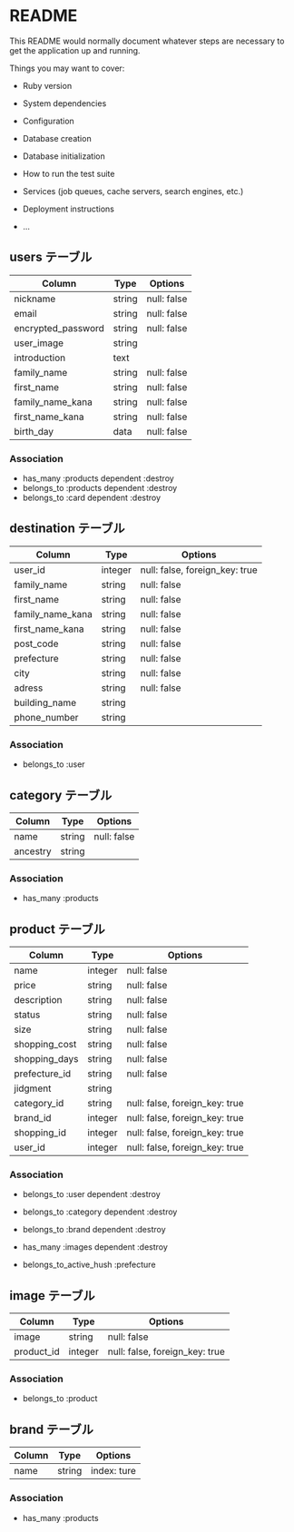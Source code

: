 # README

This README would normally document whatever steps are necessary to get the
application up and running.

Things you may want to cover:

* Ruby version

* System dependencies

* Configuration

* Database creation

* Database initialization

* How to run the test suite

* Services (job queues, cache servers, search engines, etc.)

* Deployment instructions

* ...


## users テーブル

| Column             | Type    | Options        |
| ------------------ | ------- | -------------- |
| nickname           | string  | null: false    |
| email              | string  | null: false    |
| encrypted_password | string  | null: false    |
| user_image         | string  |                |
| introduction       | text    |                |
| family_name        | string  | null: false    |
| first_name         | string  | null: false    |
| family_name_kana   | string  | null: false    |
| first_name_kana    | string  | null: false    |
| birth_day          | data    | null: false    |

### Association
- has_many :products dependent :destroy
- belongs_to :products dependent :destroy
- belongs_to :card dependent :destroy


## destination テーブル

| Column             | Type       | Options                        |
| ------------------ | ---------- | -------------------------------|
| user_id            | integer    | null: false, foreign_key: true |
| family_name        | string     | null: false                    |
| first_name         | string     | null: false                    |
| family_name_kana   | string     | null: false                    |
| first_name_kana    | string     | null: false                    |
| post_code          | string     | null: false                    |
| prefecture         | string     | null: false                    | 
| city               | string     | null: false                    |
| adress             | string     | null: false                    |
| building_name      | string     |                                |
| phone_number       | string     |                                |

### Association
- belongs_to :user


## category テーブル

| Column        | Type       | Options           |
| ------------- | ---------- | ----------------- |
| name          | string     | null: false       |
| ancestry      | string     |                   |

### Association
- has_many :products

## product テーブル

| Column          | Type       | Options                        |
| --------------- | ---------- | -------------------------------|
| name            | integer    | null: false                    |
| price           | string     | null: false                    |
| description     | string     | null: false                    |
| status          | string     | null: false                    |
| size            | string     | null: false                    |
| shopping_cost   | string     | null: false                    |
| shopping_days   | string     | null: false                    | 
| prefecture_id   | string     | null: false                    |
| jidgment        | string     |                                |
| category_id     | string     |null: false, foreign_key: true  |
| brand_id        | integer    |null: false, foreign_key: true  |
| shopping_id     | integer    |null: false, foreign_key: true  |
| user_id         | integer    |null: false, foreign_key: true  |

### Association
- belongs_to :user dependent :destroy
- belongs_to :category dependent :destroy
- belongs_to :brand dependent :destroy
- has_many :images dependent :destroy

- belongs_to_active_hush :prefecture


## image テーブル

| Column        | Type       | Options                       |
| ------------- | ---------- | ----------------------------- |
| image         | string     | null: false                   |
| product_id    | integer    |null: false, foreign_key: true |

### Association
- belongs_to :product

## brand テーブル

| Column        | Type       | Options          |
| ------------- | ---------- | ---------------- |
| name          | string     | index: ture      |

### Association
- has_many :products

